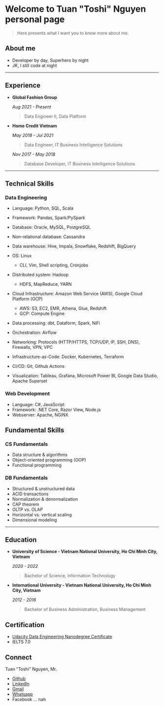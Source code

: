 # Welcome to Tuan "Toshi" Nguyen personal page

> Here presents what I want you to know more about me.

## About me

- Developer by day, Superhero by night
- JK, I still code at night

---

## Experience

- **Global Fashion Group**

    *Aug 2021 - Present*

    > Data Engineer II, Data Platform

- **Home Credit Vietnam**

    *May 2018 - Jul 2021*

    > Data Engineer, IT Business Intelligence Solutions

    *Nov 2017 - May 2018*

    > Database Developer, IT Business Intelligence Solutions

---

## Technical Skills

### Data Engineering

- Language: Python, SQL, Scala
- Framework: Pandas, Spark/PySpark
- Database: Oracle, MySQL, PostgreSQL
- Non-relational database: Cassandra
- Data warehouse: Hive, Impala, Snowflake, Redshift, BigQuery
- OS: Linux
  - CLI, Vim, Shell scripting, Cronjobs
- Distributed system: Hadoop
  - HDFS, MapReduce, YARN
- Cloud Infrastructure: Amazon Web Service (AWS), Google Cloud Platform (GCP)
  - AWS: S3, EC2, EMR, Athena, Glue, Redshift
  - GCP: Compute Engine

- Data processing: dbt, Dataform, Spark, NiFi
- Orchestration: Airflow
- Networking: Protocols (HTTP/HTTPS, TCP/UDP, IP, SSH, DNS), Firewalls, VPN, VPC
- Infrastructure-as-Code: Docker, Kubernetes, Terraform
- CI/CD: Git, Github Actions
- Visualization: Tableau, Grafana, Microsoft Power BI, Google Data Studio, Apache Superset

### Web Development

- Language: C#, JavaScript
- Framework: .NET Core, Razor View, Node.js
- Webserver: Apache, NGINX

## Fundamental Skills

### CS Fundamentals

- Data structure & algorithms
- Object-oriented programming (OOP)
- Functional programming
  
### DB Fundamentals

- Structured & unstructured data
- ACID transactions
- Normalization & denormalization
- CAP theorem
- OLTP vs. OLAP
- Horizontal vs. vertical scaling
- Dimensional modeling

---

## Education

- **University of Science - Vietnam National University, Ho Chi Minh City, Vietnam**

    *2020 - 2022*

    > Bachelor of Science, Information Technology

- **International University - Vietnam National University, Ho Chi Minh City, Vietnam**

    *2012 - 2016*

    > Bachelor of Business Administration, Business Management

## Certification

- [Udacity Data Engineering Nanodegree Certificate](https://confirm.udacity.com/KQHKEDDD)
- IELTS 7.0

## Connect

Tuan "Toshi" Nguyen, Mr.

- [Github](https://github.com/toshi2135)
- [LinkedIn](https://www.linkedin.com/in/anhtuannguyenduc/)
- [Gmail](mailto:anhtuan.nguyenduc@gmail.com)
- [Whatsapp](https://wa.me/+779129003)
- Facebook ... nah
